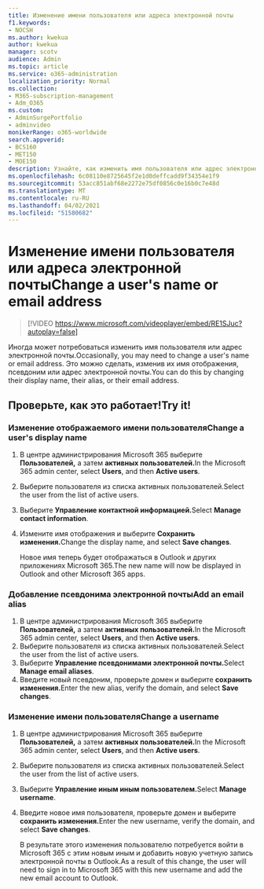 ```yaml
---
title: Изменение имени пользователя или адреса электронной почты
f1.keywords:
- NOCSH
ms.author: kwekua
author: kwekua
manager: scotv
audience: Admin
ms.topic: article
ms.service: o365-administration
localization_priority: Normal
ms.collection:
- M365-subscription-management
- Adm_O365
ms.custom:
- AdminSurgePortfolio
- adminvideo
monikerRange: o365-worldwide
search.appverid:
- BCS160
- MET150
- MOE150
description: Узнайте, как изменить имя пользователя или адрес электронной почты.
ms.openlocfilehash: 6c08110e8725645f2e1d0deffcadd9f34354e1f9
ms.sourcegitcommit: 53acc851abf68e2272e75df0856c0e16b0c7e48d
ms.translationtype: MT
ms.contentlocale: ru-RU
ms.lasthandoff: 04/02/2021
ms.locfileid: "51580682"
---
```

# <a name="change-a-users-name-or-email-address"></a><span data-ttu-id="8261c-103">Изменение имени пользователя или адреса электронной почты</span><span class="sxs-lookup"><span data-stu-id="8261c-103">Change a user's name or email address</span></span>

> [!VIDEO https://www.microsoft.com/videoplayer/embed/RE1SJuc?autoplay=false]

<span data-ttu-id="8261c-104">Иногда может потребоваться изменить имя пользователя или адрес электронной почты.</span><span class="sxs-lookup"><span data-stu-id="8261c-104">Occasionally, you may need to change a user's name or email address.</span></span> <span data-ttu-id="8261c-105">Это можно сделать, изменив их имя отображения, псевдоним или адрес электронной почты.</span><span class="sxs-lookup"><span data-stu-id="8261c-105">You can do this by changing their display name, their alias, or their email address.</span></span> 

## <a name="try-it"></a><span data-ttu-id="8261c-106">Проверьте, как это работает!</span><span class="sxs-lookup"><span data-stu-id="8261c-106">Try it!</span></span>

### <a name="change-a-users-display-name"></a><span data-ttu-id="8261c-107">Изменение отображаемого имени пользователя</span><span class="sxs-lookup"><span data-stu-id="8261c-107">Change a user's display name</span></span>

1. <span data-ttu-id="8261c-108">В центре администрирования Microsoft 365 выберите **Пользователей,** а затем **активных пользователей.**</span><span class="sxs-lookup"><span data-stu-id="8261c-108">In the Microsoft 365 admin center, select **Users**, and then **Active users**.</span></span>
1. <span data-ttu-id="8261c-109">Выберите пользователя из списка активных пользователей.</span><span class="sxs-lookup"><span data-stu-id="8261c-109">Select the user from the list of active users.</span></span>
1. <span data-ttu-id="8261c-110">Выберите **Управление контактной информацией.**</span><span class="sxs-lookup"><span data-stu-id="8261c-110">Select **Manage contact information**.</span></span>
1. <span data-ttu-id="8261c-111">Измените имя отображения и выберите **Сохранить изменения.**</span><span class="sxs-lookup"><span data-stu-id="8261c-111">Change the display name, and select **Save changes**.</span></span>

    <span data-ttu-id="8261c-112">Новое имя теперь будет отображаться в Outlook и других приложениях Microsoft 365.</span><span class="sxs-lookup"><span data-stu-id="8261c-112">The new name will now be displayed in Outlook and other Microsoft 365 apps.</span></span>

### <a name="add-an-email-alias"></a><span data-ttu-id="8261c-113">Добавление псевдонима электронной почты</span><span class="sxs-lookup"><span data-stu-id="8261c-113">Add an email alias</span></span>

1. <span data-ttu-id="8261c-114">В центре администрирования Microsoft 365 выберите **Пользователей,** а затем **активных пользователей.**</span><span class="sxs-lookup"><span data-stu-id="8261c-114">In the Microsoft 365 admin center, select **Users**, and then **Active users**.</span></span>
1. <span data-ttu-id="8261c-115">Выберите пользователя из списка активных пользователей.</span><span class="sxs-lookup"><span data-stu-id="8261c-115">Select the user from the list of active users.</span></span>
1. <span data-ttu-id="8261c-116">Выберите **Управление псевдонимами электронной почты.**</span><span class="sxs-lookup"><span data-stu-id="8261c-116">Select **Manage email aliases**.</span></span>
1. <span data-ttu-id="8261c-117">Введите новый псевдоним, проверьте домен и выберите **сохранить изменения.**</span><span class="sxs-lookup"><span data-stu-id="8261c-117">Enter the new alias, verify the domain, and select **Save changes**.</span></span>

### <a name="change-a-username"></a><span data-ttu-id="8261c-118">Изменение имени пользователя</span><span class="sxs-lookup"><span data-stu-id="8261c-118">Change a username</span></span>

1. <span data-ttu-id="8261c-119">В центре администрирования Microsoft 365 выберите **Пользователей,** а затем **активных пользователей.**</span><span class="sxs-lookup"><span data-stu-id="8261c-119">In the Microsoft 365 admin center, select **Users**, and then **Active users**.</span></span>
1. <span data-ttu-id="8261c-120">Выберите пользователя из списка активных пользователей.</span><span class="sxs-lookup"><span data-stu-id="8261c-120">Select the user from the list of active users.</span></span>
1. <span data-ttu-id="8261c-121">Выберите **Управление иным иным пользователем.**</span><span class="sxs-lookup"><span data-stu-id="8261c-121">Select **Manage username**.</span></span>
1. <span data-ttu-id="8261c-122">Введите новое имя пользователя, проверьте домен и выберите **сохранить изменения.**</span><span class="sxs-lookup"><span data-stu-id="8261c-122">Enter the new username, verify the domain, and select **Save changes**.</span></span>

    <span data-ttu-id="8261c-123">В результате этого изменения пользователю потребуется войти в Microsoft 365 с этим новым иным и добавить новую учетную запись электронной почты в Outlook.</span><span class="sxs-lookup"><span data-stu-id="8261c-123">As a result of this change, the user will need to sign in to Microsoft 365 with this new username and add the new email account to Outlook.</span></span>
